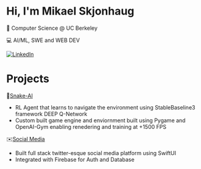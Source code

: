 # Hi, I'm Mikael Skjonhaug 
🐻 Computer Science @ UC Berkeley 

💻 AI/ML, SWE and WEB DEV

[![LinkedIn](https://cdn.simpleicons.org/linkedin/0A66C2)](https://www.linkedin.com/in/mikaelskjonhaug/)

# Projects
🐍[Snake-AI](https://github.com/mikaelskjonhaug/snake-ai) 

- RL Agent that learns to navigate the environment using StableBaseline3 framework DEEP Q-Network
- Custom built game engine and enviornment built using Pygame and OpenAI-Gym enabling renedering and training at +1500 FPS

✉️[Social Media](https://github.com/mikaelskjonhaug/social-media)

- Built full stack twitter-esque social media platform using SwiftUI
- Integrated with Firebase for Auth and Database
<!--
**mikaelskjonhaug/mikaelskjonhaug** is a ✨ _special_ ✨ repository because its `README.md` (this file) appears on your GitHub profile.

Here are some ideas to get you started:

- 🔭 I’m currently working on ...
- 🌱 I’m currently learning ...
- 👯 I’m looking to collaborate on ...
- 🤔 I’m looking for help with ...
- 💬 Ask me about ...
- 📫 How to reach me: ...
- 😄 Pronouns: ...
- ⚡ Fun fact: ...
-->
